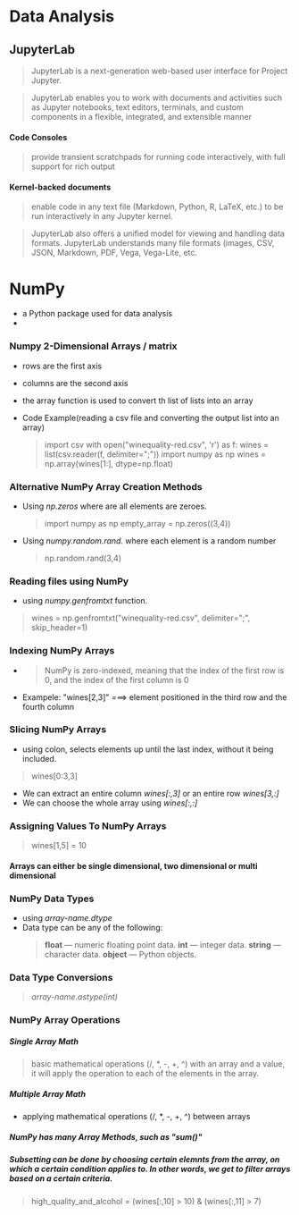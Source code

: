 # Data Analysis 

## JupyterLab

> JupyterLab is a next-generation web-based user interface for Project Jupyter.

> JupyterLab enables you to work with documents and activities such as Jupyter notebooks, text editors, terminals, and custom components in a flexible, integrated, and extensible manner

#### Code Consoles 
> provide transient scratchpads for running code interactively, with full support for rich output

#### Kernel-backed documents 
> enable code in any text file (Markdown, Python, R, LaTeX, etc.) to be run interactively in any Jupyter kernel.

> JupyterLab also offers a unified model for viewing and handling data formats. JupyterLab understands many file formats (images, CSV, JSON, Markdown, PDF, Vega, Vega-Lite, etc.

# NumPy

-  a Python package used for data analysis 
- 
### Numpy 2-Dimensional Arrays / matrix
- rows are the first axis
- columns are the second axis
- the array function is used to convert th list of lists into an array

- Code Example(reading a csv file and converting the output list into an array)
   >import csv
    with open("winequality-red.csv", 'r') as f:
        wines = list(csv.reader(f, delimiter=";"))
    import numpy as np
    wines = np.array(wines[1:], dtype=np.float)
### Alternative NumPy Array Creation Methods
 - Using _np.zeros_ where are all elements are zeroes.
   > import numpy as np 
     empty_array = np.zeros((3,4))

- Using _numpy.random.rand._ where each element is a random number
  > np.random.rand(3,4)

### Reading files using NumPy
- using _numpy.genfromtxt_ function.
> wines = np.genfromtxt("winequality-red.csv", delimiter=";", skip_header=1)

### Indexing NumPy Arrays
- > NumPy is zero-indexed, meaning that the index of the first row is 0, and the index of the first column is 0
-  Exampele: "wines[2,3]" ===> element positioned in the third row and the fourth column 

### Slicing NumPy Arrays
- using colon, selects elements up until the last index, without it being included.
> wines[0:3,3] 

- We can extract an entire column _wines[:,3]_ or an entire row _wines[3,:]_
- We can choose the whole array using _wines[:,:]_

### Assigning Values To NumPy Arrays
> wines[1,5] = 10

#### Arrays can either be single dimensional, two dimensional or multi dimensional

### NumPy Data Types
- using _array-name.dtype_
- Data type can be any of the following:
  > **float** — numeric floating point data.
    **int** — integer data.
    **string** — character data.
    **object** — Python objects.

### Data Type Conversions
> _array-name.astype(int)_

### NumPy Array Operations

##### Single Array Math
> basic mathematical operations (/, *, -, +, ^) with an array and a value, it will apply the operation to each of the elements in the array.

##### Multiple Array Math
- applying mathematical operations (/, *, -, +, ^) between arrays 

##### NumPy has many Array Methods, such as "sum()"

##### Subsetting can be done by choosing certain elemnts from the array, on which a certain condition applies to. In other words, we get to filter arrays based on a certain criteria.
> high_quality_and_alcohol = (wines[:,10] > 10) & (wines[:,11] > 7)



